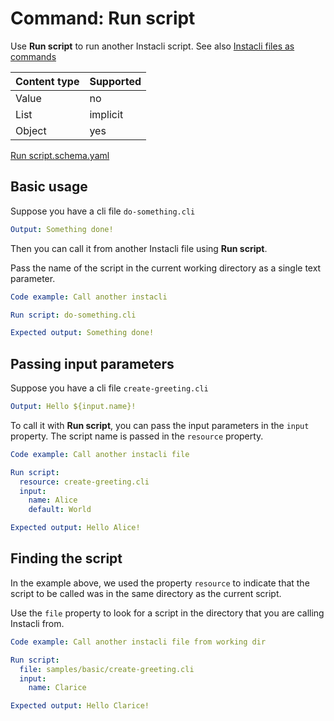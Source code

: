 # Command: Run script

Use **Run script** to run another Instacli script. See
also [Instacli files as commands](Instacli%20files%20as%20commands.spec.md)

| Content type | Supported |
|--------------|-----------|
| Value        | no        |
| List         | implicit  |
| Object       | yes       |

[Run script.schema.yaml](schema/Run%20script.schema.yaml)

## Basic usage

Suppose you have a cli file `do-something.cli`

```yaml file=do-something.cli
Output: Something done!
```

Then you can call it from another Instacli file using **Run script**.

Pass the name of the script in the current working directory as a single text parameter.

```yaml specscript
Code example: Call another instacli

Run script: do-something.cli

Expected output: Something done!
```

## Passing input parameters

Suppose you have a cli file `create-greeting.cli`

```yaml file=create-greeting.cli
Output: Hello ${input.name}!
```

To call it with **Run script**, you can pass the input parameters in the `input` property. The script name is passed in
the `resource` property.

```yaml specscript
Code example: Call another instacli file

Run script:
  resource: create-greeting.cli
  input:
    name: Alice
    default: World

Expected output: Hello Alice!
```

## Finding the script

In the example above, we used the property `resource` to indicate that the script to be called was in the same directory
as the current script.

Use the `file` property to look for a script in the directory that you are calling Instacli from.

```yaml specscript
Code example: Call another instacli file from working dir

Run script:
  file: samples/basic/create-greeting.cli
  input:
    name: Clarice

Expected output: Hello Clarice!
```

